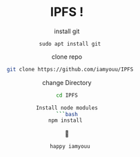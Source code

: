 <div align="center">

# IPFS !

install git
```
  sudo apt install git
```

clone repo
```bash
  git clone https://github.com/iamyouu/IPFS
```
change Directory
```bash
cd IPFS

Install node modules
```bash
npm install 
```

:rocket:
```bash
  happy iamyouu
```

